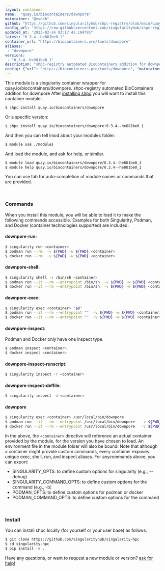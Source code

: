 ```yaml
---
layout: container
name:  "quay.io/biocontainers/downpore"
maintainer: "@vsoch"
github: "https://github.com/singularityhub/shpc-registry/blob/main/quay.io/biocontainers/downpore/container.yaml"
config_url: "https://raw.githubusercontent.com/singularityhub/shpc-registry/main/quay.io/biocontainers/downpore/container.yaml"
updated_at: "2023-02-24 03:17:42.104795"
latest: "0.3.4--he881be0_1"
container_url: "https://biocontainers.pro/tools/downpore"
aliases:
 - "downpore"
versions:
 - "0.3.4--he881be0_1"
description: "shpc-registry automated BioContainers addition for downpore"
config: {"url": "https://biocontainers.pro/tools/downpore", "maintainer": "@vsoch", "description": "shpc-registry automated BioContainers addition for downpore", "latest": {"0.3.4--he881be0_1": "sha256:3f39bab60fae4af1d180dc6a55fe114f665099e30456d3c66d6b223e509a5194"}, "tags": {"0.3.4--he881be0_1": "sha256:3f39bab60fae4af1d180dc6a55fe114f665099e30456d3c66d6b223e509a5194"}, "docker": "quay.io/biocontainers/downpore", "aliases": {"downpore": "/usr/local/bin/downpore"}}
---
```


This module is a singularity container wrapper for quay.io/biocontainers/downpore.
shpc-registry automated BioContainers addition for downpore
After [installing shpc](#install) you will want to install this container module:


```bash
$ shpc install quay.io/biocontainers/downpore
```

Or a specific version:

```bash
$ shpc install quay.io/biocontainers/downpore:0.3.4--he881be0_1
```

And then you can tell lmod about your modules folder:

```bash
$ module use ./modules
```

And load the module, and ask for help, or similar.

```bash
$ module load quay.io/biocontainers/downpore/0.3.4--he881be0_1
$ module help quay.io/biocontainers/downpore/0.3.4--he881be0_1
```

You can use tab for auto-completion of module names or commands that are provided.

<br>

### Commands

When you install this module, you will be able to load it to make the following commands accessible.
Examples for both Singularity, Podman, and Docker (container technologies supported) are included.

#### downpore-run:

```bash
$ singularity run <container>
$ podman run --rm  -v ${PWD} -w ${PWD} <container>
$ docker run --rm  -v ${PWD} -w ${PWD} <container>
```

#### downpore-shell:

```bash
$ singularity shell -s /bin/sh <container>
$ podman run --it --rm --entrypoint /bin/sh  -v ${PWD} -w ${PWD} <container>
$ docker run --it --rm --entrypoint /bin/sh  -v ${PWD} -w ${PWD} <container>
```

#### downpore-exec:

```bash
$ singularity exec <container> "$@"
$ podman run --it --rm --entrypoint ""  -v ${PWD} -w ${PWD} <container> "$@"
$ docker run --it --rm --entrypoint ""  -v ${PWD} -w ${PWD} <container> "$@"
```

#### downpore-inspect:

Podman and Docker only have one inspect type.

```bash
$ podman inspect <container>
$ docker inspect <container>
```

#### downpore-inspect-runscript:

```bash
$ singularity inspect -r <container>
```

#### downpore-inspect-deffile:

```bash
$ singularity inspect -d <container>
```


#### downpore

```bash
$ singularity exec <container> /usr/local/bin/downpore
$ podman run --it --rm --entrypoint /usr/local/bin/downpore   -v ${PWD} -w ${PWD} <container> -c " $@"
$ docker run --it --rm --entrypoint /usr/local/bin/downpore   -v ${PWD} -w ${PWD} <container> -c " $@"
```



In the above, the `<container>` directive will reference an actual container provided
by the module, for the version you have chosen to load. An environment file in the
module folder will also be bound. Note that although a container
might provide custom commands, every container exposes unique exec, shell, run, and
inspect aliases. For anycommands above, you can export:

 - SINGULARITY_OPTS: to define custom options for singularity (e.g., --debug)
 - SINGULARITY_COMMAND_OPTS: to define custom options for the command (e.g., -b)
 - PODMAN_OPTS: to define custom options for podman or docker
 - PODMAN_COMMAND_OPTS: to define custom options for the command

<br>

### Install

You can install shpc locally (for yourself or your user base) as follows:

```bash
$ git clone https://github.com/singularityhub/singularity-hpc
$ cd singularity-hpc
$ pip install -e .
```

Have any questions, or want to request a new module or version? [ask for help!](https://github.com/singularityhub/singularity-hpc/issues)